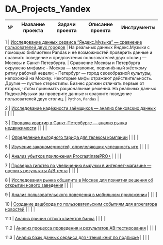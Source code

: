 # DA_Projects_Yandex


№ | Название проекта | Задачи проекта | Описание проекта| Инструменты |
--|------------------|----------------|-----------------|-------------|

1 | [Исследование данных сервиса “Яндекс.Музыка” — сравнение пользователей двух городов](https://github.com/vaneevruslan/DA_Projects_Yandex/tree/main/01.%20Исследование%20данных%20сервиса%20“Яндекс.Музыка”%20) | На реальных данных Яндекс.Музыки c помощью библиотеки Pandas и её возможностей проверить данные и сравнить поведение и предпочтения пользователей двух столиц — Москвы и Санкт-Петербурга. | Сравнение Москвы и Петербурга окружено мифами: - Москва — мегаполис, подчинённый жёсткому ритму рабочей недели; - Петербург — город своеобразной культуры, непохожий на Москву. Некоторые мифы отражают действительность. Другие — пустые стереотипы. Бизнес должен отличать первые от вторых, чтобы принимать рациональные решения. На реальных данных Яндекс.Музыки вы проверите данные и сравните поведение пользователей двух столиц. | `Python`, `Pandas` |

2 | [Исследование надёжности заёмщиков — анализ банковских данных](https://github.com/vaneevruslan/DA_Projects_Yandex/tree/main/02.%20Исследование%20надёжности%20заёмщиков) |  |  |  |

3 | [Продажа квартир в Санкт-Петербурге — анализ рынка недвижимости](https://github.com/vaneevruslan/DA_Projects_Yandex/tree/main/03.%20Продажа%20квартир%20в%20Санкт-Петербурге) |  |  |  |

4 | [Определение выгодного тарифа для телеком компании](https://github.com/vaneevruslan/DA_Projects_Yandex/tree/main/04.%20Определение%20выгодного%20тарифа%20для%20телеком%20компании) |  |  |  |

5 | [Изучение закономерностей, определяющих успешность игр](https://github.com/vaneevruslan/DA_Projects_Yandex/tree/main/05.%20Изучение%20закономерностей%2C%20определяющих%20успешность%20игр) |  |  |  |

6 | [Анализ убытков приложения ProcrastinatePRO+](https://github.com/vaneevruslan/DA_Projects_Yandex/tree/main/06.%20Анализ%20убытков%20приложения%20ProcrastinatePRO%2B) |  |  |  |

7 | [Проверка гипотез по увеличению выручки в интернет-магазине — оценить результаты A/B теста](https://github.com/vaneevruslan/DA_Projects_Yandex/tree/main/07.%20Проверка%20гипотез%20по%20увеличению%20выручки%20в%20интернет-магазине) |  |  |  |

8 | [Исследования рынка общепита в Москве для принятия решения об открытии нового заведения](https://github.com/vaneevruslan/DA_Projects_Yandex/tree/main/08.%20Исследования%20рынка%20общепита%20в%20Москве) |  |  |  |

9 | [Анализ пользовательского поведения в мобильном приложении](https://github.com/vaneevruslan/DA_Projects_Yandex/tree/main/09.%20Анализ%20пользовательского%20поведения%20в%20мобильном%20приложении) |  |  |  |

10 | [Создание дашборда по пользовательским событиям для агрегатора новостей](https://github.com/vaneevruslan/DA_Projects_Yandex/tree/main/10.%20Создание%20дашборда%20по%20пользовательским%20событиям%20для%20агрегатора%20новостей) |  |  |  |

11.1 | [Анализ причин оттока клиентов банка](https://github.com/vaneevruslan/DA_Projects_Yandex/tree/main/11.%20Выпускной%20проект/11.1%20Анализ%20причин%20оттока%20клиентов%20банка) |  |  |  |

11.2 | [Анализ процесса проведения и результатов AB-тестирования](https://github.com/vaneevruslan/DA_Projects_Yandex/tree/main/11.%20Выпускной%20проект/11.2%20Анализ%20процесса%20проведения%20и%20результатов%20AB-тестирования) |  |  |  |

11.3 | [Анализ базы данных сервиса для чтения книг по подписке](https://github.com/vaneevruslan/DA_Projects_Yandex/tree/main/11.%20Выпускной%20проект/11.3%20Анализ%20базы%20данных%20сервиса%20для%20чтения%20книг%20по%20подписке) |  |  |  |
